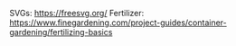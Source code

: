 SVGs: https://freesvg.org/
Fertilizer: https://www.finegardening.com/project-guides/container-gardening/fertilizing-basics